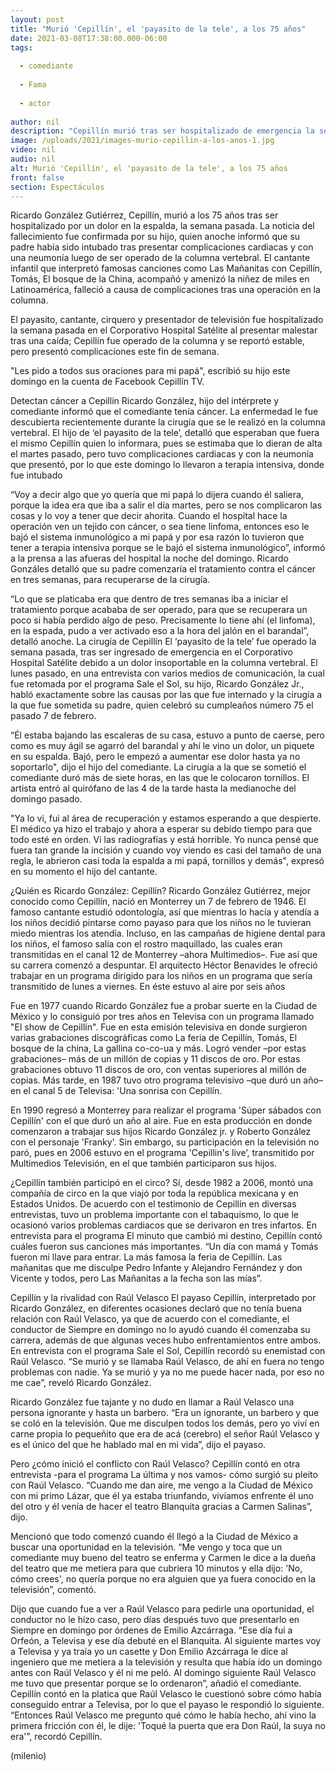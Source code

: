 ```yaml
---
layout: post
title: "Murió 'Cepillín', el 'payasito de la tele', a los 75 años"
date: 2021-03-08T17:38:00.000-06:00
tags:
  
  - comediante
  
  - Fama
  
  - actor
  
author: nil
description: "Cepillín murió tras ser hospitalizado de emergencia la semana pasada por una lesión en la columna. Te contamos lo que sabemos sobre el fallecimiento del cantante infantil que acompañó a miles con exitosos temas como Las Mañanitas y La Feria "
image: /uploads/2021/images-murio-cepillin-a-los-anos-1.jpg
video: nil
audio: nil
alt: Murió 'Cepillín', el 'payasito de la tele', a los 75 años
front: false
section: Espectáculos
---
```


Ricardo González Gutiérrez, Cepillín, murió a los 75 años tras ser hospitalizado por un dolor en la espalda, la semana pasada. La noticia del fallecimiento fue confirmada por su hijo, quien anoche informó que su padre había sido intubado tras presentar complicaciones cardiacas y con una neumonía luego de ser operado de la columna vertebral. El cantante infantil que interpretó famosas canciones como Las Mañanitas con Cepillín, Tomás, El bosque de la China, acompañó y amenizó la niñez de miles en Latinoamérica, falleció a causa de complicaciones tras una operación en la columna. 

El payasito, cantante, cirquero y presentador de televisión fue hospitalizado la semana pasada en el Corporativo Hospital Satélite al presentar malestar tras una caída; Cepillín fue operado de la columna y se reportó estable, pero presentó complicaciones este fin de semana.  

"Les pido a todos sus oraciones para mi papá", escribió su hijo este domingo en la cuenta de Facebook Cepillín TV.  

Detectan cáncer a Cepillín Ricardo González, hijo del intérprete y comediante informó que el comediante tenía cáncer. La enfermedad le fue descubierta recientemente durante la cirugía que se le realizó en la columna vertebral. El hijo de ‘el payasito de la tele’, detalló que esperaban que fuera el mismo Cepillín quien lo informara, pues se estimaba que lo dieran de alta el martes pasado, pero tuvo complicaciones cardiacas y con la neumonía que presentó, por lo que este domingo lo llevaron a terapia intensiva, donde fue intubado 

“Voy a decir algo que yo quería que mi papá lo dijera cuando él saliera, porque la idea era que iba a salir el día martes, pero se nos complicaron las cosas y lo voy a tener que decir ahorita. Cuando el hospital hace la operación ven un tejido con cáncer, o sea tiene linfoma, entonces eso le bajó el sistema inmunológico a mi papá y por esa razón lo tuvieron que tener a terapia intensiva porque se le bajó el sistema inmunológico”, informó a la prensa a las afueras del hospital la noche del domingo. Ricardo Gonzáles detalló que su padre comenzaría el tratamiento contra el cáncer en tres semanas, para recuperarse de la cirugía.

“Lo que se platicaba era que dentro de tres semanas iba a iniciar el tratamiento porque acababa de ser operado, para que se recuperara un poco si había perdido algo de peso. Precisamente lo tiene ahí (el linfoma), en la espada, pudo a ver activado eso a la hora del jalón en el barandal”, detalló anoche. La cirugía de Cepillín  El ‘payasito de la tele’ fue operado la semana pasada, tras ser ingresado de emergencia en el Corporativo Hospital Satélite debido a un dolor insoportable en la columna vertebral. El lunes pasado, en una entrevista con varios medios de comunicación, la cual fue retomada por el programa Sale el Sol, su hijo, Ricardo González Jr., habló exactamente sobre las causas por las que fue internado y la cirugía a la que fue sometida su padre, quien celebró su cumpleaños número 75 el pasado 7 de febrero. 

“Él estaba bajando las escaleras de su casa, estuvo a punto de caerse, pero como es muy ágil se agarró del barandal y ahí le vino un dolor, un piquete en su espalda. Bajó, pero le empezó a aumentar ese dolor hasta ya no soportarlo", dijo el hijo del comediante. La cirugía a la que se sometió el comediante duró más de siete horas, en las que le colocaron tornillos. El artista entró al quirófano de las 4 de la tarde hasta la medianoche del domingo pasado. 

"Ya lo vi, fui al área de recuperación y estamos esperando a que despierte. El médico ya hizo el trabajo y ahora a esperar su debido tiempo para que todo esté en orden. Vi las radiografías y está horrible. Yo nunca pensé que fuera tan grande la incisión y cuando voy viendo es casi del tamaño de una regla, le abrieron casi toda la espalda a mi papá, tornillos y demás", expresó en su momento el hijo del cantante. 

¿Quién es Ricardo González: Cepillín? Ricardo González Gutiérrez, mejor conocido como Cepillín, nació en Monterrey un 7 de febrero de 1946. El famoso cantante estudió odontología, así que mientras lo hacía y atendía a los niños decidió pintarse como payaso para que los niños no le tuvieran miedo mientras los atendía. Incluso, en las campañas de higiene dental para los niños, el famoso salía con el rostro maquillado, las cuales eran transmitidas en el canal 12 de Monterrey –ahora Multimedios–. Fue así que su carrera comenzó a despuntar. El arquitecto Héctor Benavides le ofreció trabajar en un programa dirigido para los niños en un programa que sería transmitido de lunes a viernes. En éste estuvo al aire por seis años 

Fue en 1977 cuando Ricardo González fue a probar suerte en la Ciudad de México y lo consiguió por tres años en Televisa con un programa llamado "El show de Cepillín". Fue en esta emisión televisiva en donde surgieron varias grabaciones discográficas como La feria de Cepillín, Tomás, El bosque de la china, La gallina co-co-ua y más. Logró vender –por estas grabaciones– más de un millón de copias y 11 discos de oro. Por estas grabaciones obtuvo 11 discos de oro, con ventas superiores al millón de copias. Más tarde, en 1987 tuvo otro programa televisivo –que duró un año– en el canal 5 de Televisa: 'Una sonrisa con Cepillín.

En 1990 regresó a Monterrey para realizar el programa 'Súper sábados con Cepillín' con el que duró un año al aire. Fue en esta producción en donde comenzaron a trabajar sus hijos Ricardo González jr. y Roberto González con el personaje 'Franky'. Sin embargo, su participación en la televisión no paró, pues en 2006 estuvo en el programa 'Cepillin's live’, transmitido por Multimedios Televisión, en el que también participaron sus hijos. 

¿Cepillín también participó en el circo? Sí, desde 1982 a 2006, montó una compañía de circo en la que viajó por toda la república mexicana y en Estados Unidos. De acuerdo con el testimonio de Cepillín en diversas entrevistas, tuvo un problema importante con el tabaquismo, lo que le ocasionó varios problemas cardiacos que se derivaron en tres infartos. En entrevista para el programa El minuto que cambió mi destino, Cepillín contó cuáles fueron sus canciones más importantes.  “Un día con mamá y Tomás fueron mi llave para entrar. La más famosa la feria de Cepillín. Las mañanitas que me disculpe Pedro Infante y Alejandro Fernández y don Vicente y todos, pero Las Mañanitas a la fecha son las mías”. 

Cepillín y la rivalidad con Raúl Velasco  El payaso Cepillín, interpretado por Ricardo González, en diferentes ocasiones declaró que no tenía buena relación con Raúl Velasco, ya que de acuerdo con el comediante, el conductor de Siempre en domingo no lo ayudó cuando él comenzaba su carrera, además de que algunas veces hubo enfrentamientos entre ambos.  En entrevista con el programa Sale el Sol, Cepillín recordó su enemistad con Raúl Velasco.  “Se murió y se llamaba Raúl Velasco, de ahí en fuera no tengo problemas con nadie. Ya se murió y ya no me puede hacer nada, por eso no me cae”, reveló Ricardo González. 

Ricardo González fue tajante y no dudo en llamar a Raúl Velasco una persona ignorante y hasta un barbero.  “Era un ignorante, un barbero y que se coló en la televisión. Que me disculpen todos los demás, pero yo viví en carne propia lo pequeñito que era de acá (cerebro) el señor Raúl Velasco y es el único del que he hablado mal en mi vida”, dijo el payaso. 

Pero ¿cómo inició el conflicto con Raúl Velasco? Cepillín contó en otra entrevista -para el programa La última y nos vamos- cómo surgió su pleito con Raúl Velasco.  “Cuando me dan aire, me vengo a la Ciudad de México con mi primo Lázar, que él ya estaba triunfando, vivíamos enfrente él uno del otro y él venía de hacer el teatro Blanquita gracias a Carmen Salinas”, dijo.

Mencionó que todo comenzó cuando él llegó a la Ciudad de México a buscar una oportunidad en la televisión. “Me vengo y toca que un comediante muy bueno del teatro se enferma y Carmen le dice a la dueña del teatro que me metiera para que cubriera 10 minutos y ella dijo: 'No, cómo crees', no quería porque no era alguien que ya fuera conocido en la televisión”, comentó.  

Dijo que cuando fue a ver a Raúl Velasco para pedirle una oportunidad, el conductor no le hizo caso, pero días después tuvo que presentarlo en Siempre en domingo por órdenes de Emilio Azcárraga. “Ese día fui a Orfeón, a Televisa y ese día debuté en el Blanquita. Al siguiente martes voy a Televisa y ya traía yo un casette y Don Emilio Azcárraga le dice al ingeniero que me metiera a la televisión y resulta que había ido un domingo antes con Raúl Velasco y él ni me peló. Al domingo siguiente Raúl Velasco me tuvo que presentar porque se lo ordenaron”, añadió el comediante.  Cepillín contó en la platica que Raúl Velasco le cuestionó sobre cómo había conseguido entrar a Televisa, por lo que el payaso le respondió lo siguiente.  
“Entonces Raúl Velasco me pregunto qué cómo le había hecho, ahí vino la primera fricción con él, le dije: 'Toqué la puerta que era Don Raúl, la suya no era'”, recordó Cepillín.  

(milenio)